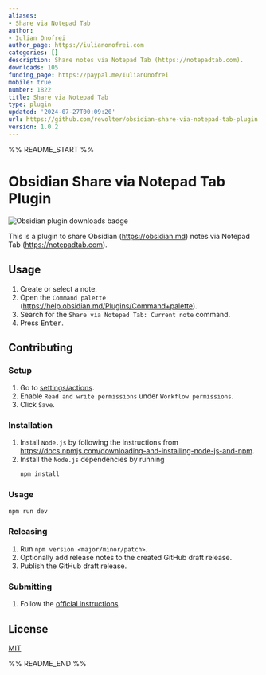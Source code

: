 ```yaml
---
aliases:
- Share via Notepad Tab
author:
- Iulian Onofrei
author_page: https://iulianonofrei.com
categories: []
description: Share notes via Notepad Tab (https://notepadtab.com).
downloads: 105
funding_page: https://paypal.me/IulianOnofrei
mobile: true
number: 1822
title: Share via Notepad Tab
type: plugin
updated: '2024-07-27T00:09:20'
url: https://github.com/revolter/obsidian-share-via-notepad-tab-plugin
version: 1.0.2
---
```


%% README_START %%

# Obsidian Share via Notepad Tab Plugin

![Obsidian plugin downloads badge](https://img.shields.io/endpoint?url=https%3A%2F%2Fscambier.xyz%2Fobsidian-endpoints%2Fshare-via-notepad-tab.json)

This is a plugin to share Obsidian (https://obsidian.md) notes via Notepad Tab (https://notepadtab.com).

## Usage

1. Create or select a note.
2. Open the `Command palette` (https://help.obsidian.md/Plugins/Command+palette).
3. Search for the `Share via Notepad Tab: Current note` command.
4. Press <kbd>Enter</kbd>.

## Contributing

### Setup

1. Go to [settings/actions](../../settings/actions).
2. Enable `Read and write permissions` under `Workflow permissions`.
3. Click `Save`.

### Installation

1. Install `Node.js` by following the instructions from
   https://docs.npmjs.com/downloading-and-installing-node-js-and-npm.
2. Install the `Node.js` dependencies by running
   ```sh
   npm install
   ```

### Usage

```sh
npm run dev
```

### Releasing

1. Run `npm version <major/minor/patch>`.
2. Optionally add release notes to the created GitHub draft release.
3. Publish the GitHub draft release.

### Submitting

1. Follow the [official instructions](https://docs.obsidian.md/Plugins/Releasing/Submit+your+plugin#Step+3+Submit+your+plugin+for+review).

## License

[MIT](LICENSE)


%% README_END %%